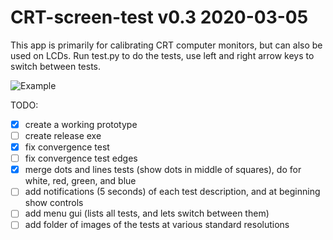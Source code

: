 # CRT-screen-test v0.3 2020-03-05

This app is primarily for calibrating CRT computer monitors, but can also be used on LCDs.
Run test.py to do the tests, use left and right arrow keys to switch between tests.

![Example](https://github.com/ArtDor2/CRT-screen-test/blob/master/Crt%20Screentest.jpg)

TODO:
- [x] create a working prototype
- [ ] create release exe
- [x] fix convergence test
- [ ] fix convergence test edges
- [x] merge dots and lines tests (show dots in middle of squares), do for white, red, green, and blue
- [ ] add notifications (5 seconds) of each test description, and at beginning show controls
- [ ] add menu gui (lists all tests, and lets switch between them)
- [ ] add folder of images of the tests at various standard resolutions
